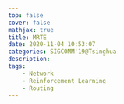 ```yaml
---
top: false
cover: false
mathjax: true
title: MRTE
date: 2020-11-04 10:53:07
categories: SIGCOMM'19@Tsinghua
description:
tags:
    - Network
    - Reinforcement Learning
    - Routing
---
```

